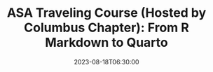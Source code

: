 ---
# Documentation: https://wowchemy.com/docs/managing-content/
type: course
title: "ASA Traveling Course (Hosted by Columbus Chapter): From R Markdown to Quarto"
url_register: https://www.eventbrite.com/e/from-r-markdown-to-quarto-tickets-663227811237
date: 2023-08-18T06:30:00
date_end: 2023-08-18T14:30:00
all_day: false
speaker: "Andrew Bray, Mine Cetinkaya-Rundel"
location: "Virtual"
---